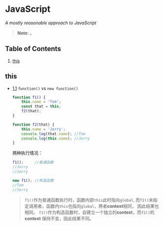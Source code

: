 # JavaScript

*A mostly reasonable approach to JavaScript*

> **Note**: 。


## Table of Contents

  1. [this](#this)

## this

  <a name="this--new"></a><a name="1.1"></a>
  - [1.1](#this--new) `function()` vs `new function()`
    
    ```javascript
    function f1() {
        this.name = 'Tom';
        const that = this;
        f2(that);
    }
    
    function f2(that) {
        this.name = 'Jerry';
        console.log(that.name); //Tom
        console.log(this.name); //Jerry
    }
    ```
    两种执行情况：
    ```javascript
    f1();     //普通函数
    //Jerry
    //Jerry
    
    new f1(); //构造函数
    //Tom
    //Jerry
    ```
    > `f1()`作为普通函数执行时，函数内部`this`此时指向`global`,
    而`f2()`未指定调用者，函数内`this`也指向`global`，两者**context**相同，
    因此结果也相同。
    `f1()`作为构造函数时，会建立一个独立的**context**，而`f2()`的**context**
    保持不变，因此结果不同。
